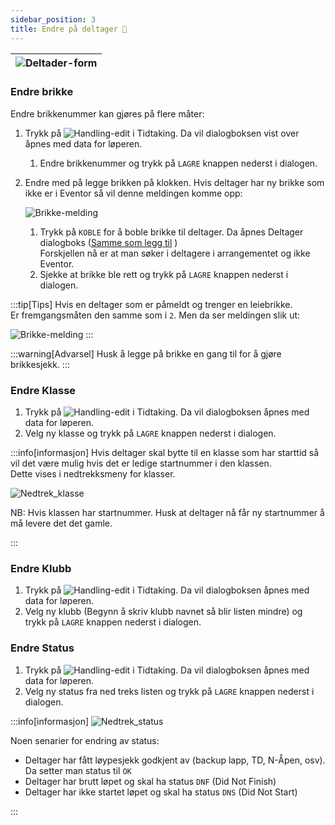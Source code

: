 ```yaml
---
sidebar_position: 3
title: Endre på deltager 🚧
---
```

<!-- # Endre på løper 🚧 -->

|![Deltader-form](/img/deltager_form.png)|
|-|


### Endre brikke
 Endre brikkenummer kan gjøres på flere måter:
1. Trykk på ![Handling-edit](/img/handling_edit.png) i Tidtaking. Da vil dialogboksen vist over åpnes med data for løperen.
    1. Endre brikkenummer og trykk på `LAGRE` knappen nederst i dialogen.
2. Endre med på legge brikken på klokken. Hvis deltager har ny brikke som ikke er i Eventor så vil denne meldingen komme opp:

    ![Brikke-melding](/img/melding_brikkefinnesikke.png)<br />
    1. Trykk på `KOBLE` for å boble brikke til deltager. Da åpnes Deltager dialogboks ([Samme som legg til](/sider/Tidtaking/leggtil) ) <br />
    Forskjellen nå er at man søker i deltagere i arrangementet og ikke Eventor. <br />
    2. Sjekke at brikke ble rett og trykk på `LAGRE` knappen nederst i dialogen.

:::tip[Tips]
Hvis en deltager som er påmeldt og trenger en leiebrikke.<br />
Er fremgangsmåten den samme som i `2`. Men da ser meldingen slik ut:

![Brikke-melding](/img/melding_leiebrikke.png)
:::

:::warning[Advarsel]
Husk å legge på brikke en gang til for å gjøre brikkesjekk.
:::

### Endre Klasse

1. Trykk på ![Handling-edit](/img/handling_edit.png) i Tidtaking. Da vil dialogboksen åpnes med data for løperen.
2. Velg ny klasse og trykk på `LAGRE` knappen nederst i dialogen.

:::info[informasjon]
Hvis deltager skal bytte til en klasse som har starttid så vil det være mulig hvis det er ledige startnummer i den klassen.<br />
Dette vises i nedtrekksmeny for klasser.<br />

![Nedtrek_klasse](/img/nedtrek_klasse.png)

NB: Hvis klassen har startnummer. Husk at deltager nå får ny startnummer å må levere det det gamle.

:::
### Endre Klubb

1. Trykk på ![Handling-edit](/img/handling_edit.png) i Tidtaking. Da vil dialogboksen åpnes med data for løperen.
2. Velg ny klubb (Begynn å skriv klubb navnet så blir listen mindre) og trykk på `LAGRE` knappen nederst i dialogen.


### Endre Status

1. Trykk på ![Handling-edit](/img/handling_edit.png) i Tidtaking. Da vil dialogboksen åpnes med data for løperen.
2. Velg ny status fra ned treks listen og trykk på `LAGRE` knappen nederst i dialogen.

:::info[informasjon]
![Nedtrek_status](/img/nedtrek_status.png)

Noen senarier for endring av status:

- Deltager har fått løypesjekk godkjent av (backup lapp, TD, N-Åpen, osv). Da setter man status til `OK`
- Deltager har brutt løpet og skal ha status `DNF` (Did Not Finish)
- Deltager har ikke startet løpet og skal ha status `DNS` (Did Not Start)


:::